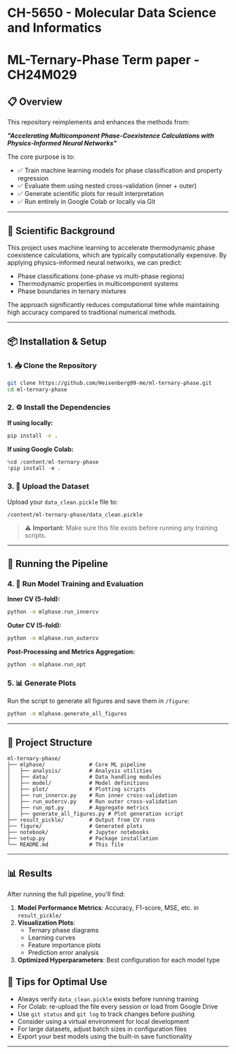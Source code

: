 # CH-5650 - Molecular Data Science and Informatics
# ML-Ternary-Phase Term paper -CH24M029



## 📋 Overview

This repository reimplements and enhances the methods from:

***"Accelerating Multicomponent Phase-Coexistence Calculations with Physics-Informed Neural Networks"***

The core purpose is to:
- ✅ Train machine learning models for phase classification and property regression
- ✅ Evaluate them using nested cross-validation (inner + outer)
- ✅ Generate scientific plots for result interpretation
- ✅ Run entirely in Google Colab or locally via Git

---

## 🔬 Scientific Background

This project uses machine learning to accelerate thermodynamic phase coexistence calculations, which are typically computationally expensive. By applying physics-informed neural networks, we can predict:

- Phase classifications (one-phase vs multi-phase regions)
- Thermodynamic properties in multicomponent systems
- Phase boundaries in ternary mixtures

The approach significantly reduces computational time while maintaining high accuracy compared to traditional numerical methods.

---

## 📦 Installation & Setup

### 1. 📥 Clone the Repository

```bash
git clone https://github.com/Heisenberg09-me/ml-ternary-phase.git
cd ml-ternary-phase
```

### 2. ⚙️ Install the Dependencies

**If using locally:**
```bash
pip install -e .
```

**If using Google Colab:**
```python
%cd /content/ml-ternary-phase
!pip install -e .
```

### 3. 📂 Upload the Dataset

Upload your `data_clean.pickle` file to:
```
/content/ml-ternary-phase/data_clean.pickle
```

> ⚠️ **Important**: Make sure this file exists before running any training scripts.

---

## 🚀 Running the Pipeline

### 4. 🧪 Run Model Training and Evaluation

**Inner CV (5-fold):**
```bash
python -m mlphase.run_innercv
```

**Outer CV (5-fold):**
```bash
python -m mlphase.run_outercv
```

**Post-Processing and Metrics Aggregation:**
```bash
python -m mlphase.run_opt
```

### 5. 📊 Generate Plots

Run the script to generate all figures and save them in `/figure`:
```bash
python -m mlphase.generate_all_figures
```

---

## 📁 Project Structure

```
ml-ternary-phase/
├── mlphase/              # Core ML pipeline
│   ├── analysis/         # Analysis utilities
│   ├── data/             # Data handling modules
│   ├── model/            # Model definitions
│   ├── plot/             # Plotting scripts
│   ├── run_innercv.py    # Run inner cross-validation
│   ├── run_outercv.py    # Run outer cross-validation
│   ├── run_opt.py        # Aggregate metrics
│   ├── generate_all_figures.py # Plot generation script
├── result_pickle/        # Output from CV runs
├── figure/               # Generated plots
├── notebook/             # Jupyter notebooks
├── setup.py              # Package installation
└── README.md             # This file
```

---

## 📊 Results

After running the full pipeline, you'll find:

1. **Model Performance Metrics**: Accuracy, F1-score, MSE, etc. in `result_pickle/`
2. **Visualization Plots**: 
   - Ternary phase diagrams
   - Learning curves
   - Feature importance plots
   - Prediction error analysis
3. **Optimized Hyperparameters**: Best configuration for each model type


## 🧠 Tips for Optimal Use

- Always verify `data_clean.pickle` exists before running training
- For Colab: re-upload the file every session or load from Google Drive
- Use `git status` and `git log` to track changes before pushing
- Consider using a virtual environment for local development
- For large datasets, adjust batch sizes in configuration files
- Export your best models using the built-in save functionality

---

